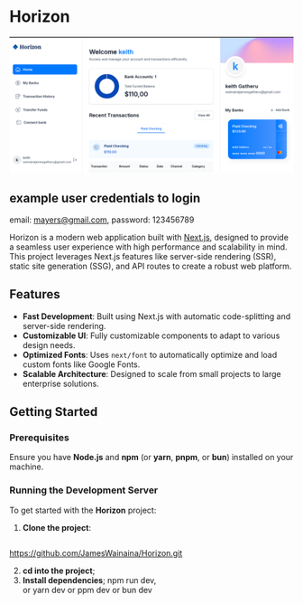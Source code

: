 # Horizon

![Horizon Screenshot](./public/icons/screenshot.png)

## example user credentials to login
email: mayers@gmail.com, password: 123456789


Horizon is a modern web application built with [Next.js](https://nextjs.org/), designed to provide a seamless user experience with high performance and scalability in mind. This project leverages Next.js features like server-side rendering (SSR), static site generation (SSG), and API routes to create a robust web platform.

## Features

- **Fast Development**: Built using Next.js with automatic code-splitting and server-side rendering.
- **Customizable UI**: Fully customizable components to adapt to various design needs.
- **Optimized Fonts**: Uses `next/font` to automatically optimize and load custom fonts like Google Fonts.
- **Scalable Architecture**: Designed to scale from small projects to large enterprise solutions.

## Getting Started

### Prerequisites

Ensure you have **Node.js** and **npm** (or **yarn**, **pnpm**, or **bun**) installed on your machine.

### Running the Development Server

To get started with the **Horizon** project:

1. **Clone the project**:

   ```bash
 https://github.com/JamesWainaina/Horizon.git
 
2. **cd  into the project**;
3. **Install dependencies**;
npm run dev,  
 or
  yarn dev
or
 ppm dev
or
 bun dev




